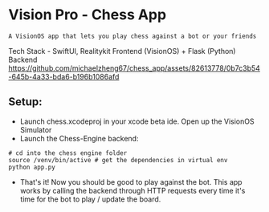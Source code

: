 # Vision Pro - Chess App
```
A VisionOS app that lets you play chess against a bot or your friends
```
Tech Stack - SwiftUI, Realitykit Frontend (VisionOS) + Flask (Python) Backend
https://github.com/michaelzheng67/chess_app/assets/82613778/0b7c3b54-645b-4a33-bda6-b196b1086afd

## Setup:
- Launch chess.xcodeproj in your xcode beta ide. Open up the VisionOS Simulator
- Launch the Chess-Engine backend:
```
# cd into the chess engine folder
source /venv/bin/active # get the dependencies in virtual env
python app.py
```
- That's it! Now you should be good to play against the bot. This app works by calling the backend through HTTP requests every time it's time for the bot to play / update the board.
